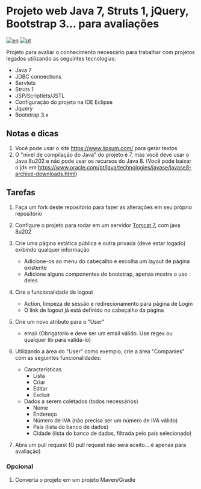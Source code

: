 # Projeto web Java 7, Struts 1, jQuery, Bootstrap 3... para avaliações

[![en](https://img.shields.io/badge/lang-en-red.svg)](./README.md)
[![pt](https://img.shields.io/badge/lang-pt-green.svg)](./README-PT.md)

Projeto para avaliar o conhecimento necessário para trabalhar com projetos legados utilizando as seguintes tecnologias:

- Java 7
- JDBC connections
- Servlets
- Struts 1
- JSP/Scriptlets/JSTL
- Configuração do projeto na IDE Eclipse
- Jquery
- Bootstrap 3.x

## Notas e dicas

1. Você pode usar o site <https://www.lipsum.com/> para gerar textos
1. O "nível de compilação do Java" do projeto é 7, mas você deve usar o Java 8u202 e não pode usar os recursos do Java 8. (Você pode baixar o jdk em <https://www.oracle.com/pt/java/technologies/javase/javase8-archive-downloads.html>)

## Tarefas

1. Faça um fork deste repositório para fazer as alterações em seu próprio repositório

1. Configure o projeto para rodar em um servidor [Tomcat 7](https://archive.apache.org/dist/tomcat/tomcat-7/v7.0.109/bin/), com java 8u202

1. Crie uma página estática pública e outra privada (deve estar logado) exibindo qualquer informação
     - Adicione-os ao menu do cabeçalho e escolha um layout de página existente
     - Adicione alguns componentes de bootstrap, apenas mostre o uso deles

1. Crie a funcionalidade de logout
     - Action, limpeza de sessão e redirecionamento para página de Login
     - O link de logout já está definido no cabeçalho da página

1. Crie um novo atributo para o "User"
     - email (Obrigatório e deve ser um email válido. Use regex ou qualquer lib para validá-lo)

1. Utilizando a área do "User" como exemplo, crie a área "Companies" com as seguintes funcionalidades:
     - Características
         - Lista
         - Criar
         - Editar
         - Excluir
     - Dados a serem coletados (todos necessários)
         - Nome
         - Endereço
         - Número de IVA (não precisa ser um número de IVA válido)
         - País (lista do banco de dados)
         - Cidade (lista do banco de dados, filtrada pelo país selecionado)

1. Abra um pull request (O pull request não será aceito... é apenas para avaliação)

### Opcional

1. Converta o projeto em um projeto Maven/Gradle
